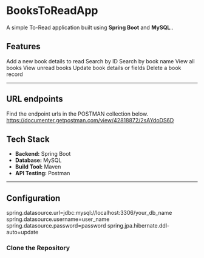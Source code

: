 # BooksToReadApp

A simple To-Read application built using **Spring Boot** and **MySQL**..


##  Features

Add a new book details to read
Search by ID
Search by book name
View all books
View unread books
Update book details or fields
Delete a book record

---

## URL endpoints
Find the endpoint urls in the POSTMAN collection below.
https://documenter.getpostman.com/view/42818872/2sAYdoDS6D


## Tech Stack

- **Backend:** Spring Boot  
- **Database:** MySQL  
- **Build Tool:** Maven  
- **API Testing:** Postman  

---

## Configuration
spring.datasource.url=jdbc:mysql://localhost:3306/your_db_name
spring.datasource.username=user_name
spring.datasource.password=password
spring.jpa.hibernate.ddl-auto=update


###  Clone the Repository

```sh

